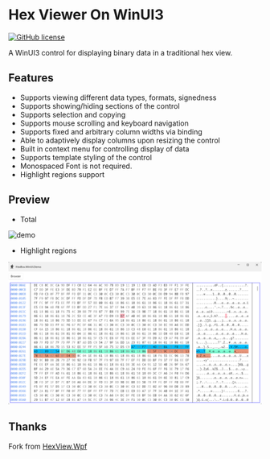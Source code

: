# Hex Viewer On WinUI3

[![GitHub license](https://img.shields.io/badge/license-MIT-blue.svg?style=flat)](https://github.com/hotkidfamily/HexBox.WinUI/blob/master/LICENSE)

A WinUI3 control for displaying binary data in a traditional hex view.

## Features
* Supports viewing different data types, formats, signedness
* Supports showing/hiding sections of the control
* Supports selection and copying
* Supports mouse scrolling and keyboard navigation
* Supports fixed and arbitrary column widths via binding
* Able to adaptively display columns upon resizing the control
* Built in context menu for controlling display of data
* Supports template styling of the control
* Monospaced Font is not required.
* Highlight regions support

## Preview
* Total

![demo](docs/HexBox.WinUI.Demo.gif)

* Highlight regions

![highlight](docs/HexBox.WinUI.Demo_HighLightRegions.png)

## Thanks
Fork from [HexView.Wpf](https://github.com/fjeremic/HexView.Wpf.git)
